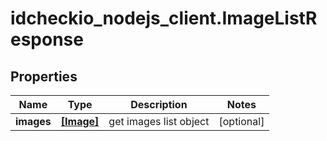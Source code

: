 # idcheckio_nodejs_client.ImageListResponse

## Properties
Name | Type | Description | Notes
------------ | ------------- | ------------- | -------------
**images** | [**[Image]**](Image.md) | get images list object | [optional] 


